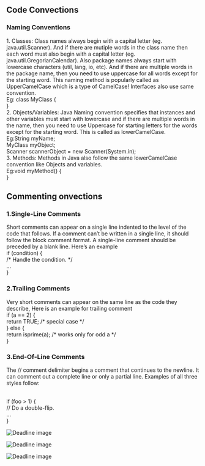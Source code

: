 <h2>Code Convections</h2>

<h3>Naming Conventions</h3>
 1. Classes:
Class names always begin with a capital letter (eg. java.util.Scanner). And if there are mutiple words in the class name then each word must also begin with a capital letter (eg. java.util.GregorianCalendar). Also package names always start with lowercase characters (util, lang, io, etc). And if there are multiple words in the package name, then you need to use uppercase for all words except for the starting word. This naming method is popularly called as UpperCamelCase which is a type of CamelCase! Interfaces also use same convention.
<br>Eg: class MyClass {
   <br>   }
 <br>2. Objects/Variables:
Java Naming convention specifies that instances and other variables must start with lowercase and if there are multiple words in the name, then you need to use Uppercase for starting letters for the words except for the starting word. This is called as lowerCamelCase.
<br>Eg:String myName;
  <br>    MyClass myObject;
  <br>    Scanner scannerObject = new Scanner(System.in);
 <br>3. Methods:
Methods in Java also follow the same lowerCamelCase convention like Objects and variables.
<br>Eg:void myMethod() {
 <br>     }
   
   
<h2>Commenting onvections</h2>
 <h3>1.Single-Line Comments</h3>
Short comments can appear on a single line indented to the level of the code that follows. If a
comment can’t be written in a single line, it should follow the block comment format. A single-line comment should be preceded by a blank line. Here’s an example
<br>if (condition) {
<br> /* Handle the condition. */
<br>...
<br>}
<h3>2.Trailing Comments</h3>
Very short comments can appear on the same line as the code they describe, Here is an example for trailing comment
<br>if (a == 2) {
<br> return TRUE; /* special case */
<br>} else {
<br> return isprime(a); /* works only for odd a */
<br>}
<h3>3.End-Of-Line Comments</h3>
The // comment delimiter begins a comment that continues to the newline. It can comment
out a complete line or only a partial line. Examples of all three styles follow:

<br>if (foo > 1) {
 <br>// Do a double-flip.
 <br>...
<br>}


![Deadline image]({{site.baseurl}}/images/login.png "login")

![Deadline image]({{site.baseurl}}/images/homescreen.png "homescreen")

![Deadline image]({{site.baseurl}}/images/history.png "history")
